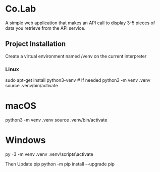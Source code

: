 # Co.Lab
A simple web application that makes an API call to display 3-5 pieces of data you retrieve from the API service.

## Project Installation

Create a virtual environment  named /venv on the current interpreter

### Linux

sudo apt-get install python3-venv    # If needed
python3 -m venv .venv
source .venv/bin/activate

# macOS

python3 -m venv .venv
source .venv/bin/activate

# Windows

py -3 -m venv .venv
.venv\scripts\activate

Then Update pip
python -m pip install --upgrade pip


